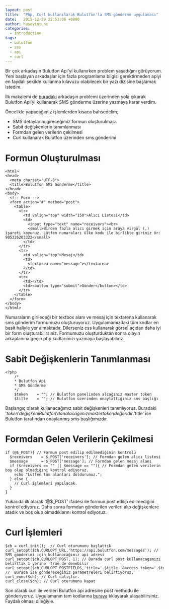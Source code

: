 ```yaml
---
layout: post
title:  "Php, Curl kullanılarak Bulutfon'la SMS gönderme uygulaması"
date:   2015-12-29 22:53:06 +0800
author: huseyintunc
categories:
  - introduction
tags:
  - bulutfon
  - sms
  - api
  - curl
---
```


Bir çok arkadaşın Bulutfon Api'yi kullanırken problem yaşadığını görüyorum. Yeni başlayan arkadaşlar için fazla programlama bilgisi gerektirmeden apiyi en faydalı şekilde kullanma kılavuzu olabilecek bir yazı dizisine başlamak istedim. 

İlk makalemi de [buradaki][df1] arkadaşın problemi üzerinden yola çıkarak Bulutfon Api'yi kullanarak SMS gönderme üzerine yazmaya karar verdim. 

Öncelikle yapacağımız işlemlerden kısaca bahsedelim;
* SMS detaylarını gireceğimiz formun oluşturulması.
* Sabit değişkenlerin tanımlanması
* Formdan gelen verilerin çekilmesi
* Curl kullanarak Bulutfon üzerinden sms gönderimi

# Formun Oluşturulması
```
<html>
<head>
  <meta charset="UTF-8">
  <title>Bulutfon SMS Gönderme</title>
</head>
<body>
  <!-- Form -->
  <form action="#" method="post">
    <table>
      <tr>
        <td valign="top" width="150">Alıcı Listesi</td>
        <td>
          <input type="text" name="receivers"><br>
          <small>Birden fazla alıcı girmek için araya virgül (,) işareti koyunuz. Lütfen numaraları ülke kodu ile birlikte giriniz ör: 905326203322</small>
        </td>
      </tr>
      <tr>
        <td valign="top">Mesaj</td>
        <td>
          <textarea name="message"></textarea>
        </td>
      </tr>
      <tr>
        <td></td>
        <td><button type="submit">Gönder</button></td>
      </tr>
    </table>
  </form>
</body>
</html>
```
Numaraların girileceği bir textbox alanı ve mesaj için textarena kullanarak sms gönderim formumuzu oluşturuyoruz. Uygulamamızdaki tüm kodlar en basit haliyle yer almaktadır. Dilerseniz css kullanarak görsel açıdan daha iyi bir form oluşturabilirsiniz. 
Formumuzu oluşturduktan sonra olayın arkaplanına geçip php kodlarımızı yazmaya başlayabiliriz. 

# Sabit Değişkenlerin Tanımlanması
```
<?php 
	/*
	* Bulutfon Api
	* SMS Gönderme
	*/
	$token    = ""; // Bulutfon panelinden alcağınız master token
	$title    = ""; // Bulutfon üzerinden onaylattığınız sms başlığı
```
Başlangıç olarak kullanacağımız sabit değişkenleri tanımlıyoruz. Buradaki '$token' değişkeni Bulutfon'dan alacağımız master token değeridir.  '$title' ise Bulutfon tarafından onaylanmış sms başlığımızdır.

# Formdan Gelen Verilerin Çekilmesi
```
if (@$_POST){ // Formun post edilip edilmediğinin kontrolü
  $receivers    = $_POST['receivers']; // Formdan gelen alıcı listesi
  $message      = $_POST['message']; // Formdan gelen mesaj alanı
  if ($receivers == "" || $message == ""){ // Formdan gelen verilerin boş olup olmadığını kontrol ediyoruz.
    echo "Lütfen tüm alanları doldurunuz.";
  } else {
    // Curl işlemleri yapılacak.
  }
}
```
Yukarıda ilk olarak '@$_POST' ifadesi ile formun post edilip edilmediğini kontrol ediyoruz. Daha sonra formdan gönderilen verileri alıp değişkenlere atadık ve boş olup olmadıklarını kontrol ediyoruz. 
# Curl İşlemleri
```
$ch = curl_init();  // Curl oturumunu başlattık 
curl_setopt($ch,CURLOPT_URL,'https://api.bulutfon.com/messages'); // SMS gönderimi için kullanacağımız api adresi
curl_setopt($ch,CURLOPT_POST, 1); // Burada curl post kullanacagımızı belirttik 1 yerine  true de denebilir
curl_setopt($ch,CURLOPT_POSTFIELDS,'title='.$title.'&access_token='.$token.'&receivers='.$receivers.'&content='.$message); //  Burada ise göndereceğimiz parametreleri belirtiyoruz.
curl_exec($ch); // Curl calıştır.
curl_close($ch); // Curl oturumunu kapat
```

Son olarak curl ile verileri Bulutfon api adresine post methodu ile gönderiyoruz. 
Uygulamanın tam kodlarına [buraya][df2] tıklayarak ulaşabilirsiniz.
Faydalı olması dileğiyle. 

   [df1]: <http://devforums.bulutfon.com/t/php-sms-gonderim-kodum-calismiyor/122/4>
   [df2]: <https://gist.github.com/hsyntnc/4a9334feb1da3030b0f2>
